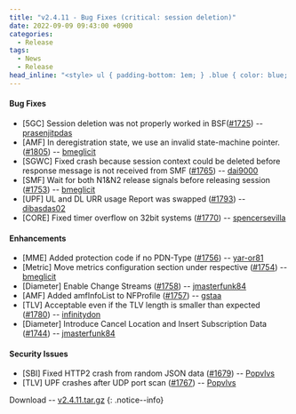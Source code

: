 ```yaml
---
title: "v2.4.11 - Bug Fixes (critical: session deletion)"
date: 2022-09-09 09:43:00 +0900
categories:
  - Release
tags:
  - News
  - Release
head_inline: "<style> ul { padding-bottom: 1em; } .blue { color: blue; }</style>"
---
```


#### Bug Fixes
- [5GC] Session deletion was not properly worked in BSF([#1725](https://github.com/open5gs/open5gs/issues/1725)) -- [prasenjitpdas](https://github.com/prasenjitpdas)
- [AMF] In deregistration state, we use an invalid state-machine pointer. ([#1805](https://github.com/open5gs/open5gs/pull/1805)) -- [bmeglicit](https://github.com/bmeglicit)
- [SGWC] Fixed crash because session context could be deleted before response message is not received from SMF ([#1765](https://github.com/open5gs/open5gs/issues/1765)) -- [dai9000](https://github.com/dai9000)
- [SMF] Wait for both N1&N2 release signals before releasing session ([#1753](https://github.com/open5gs/open5gs/pull/1753)) -- [bmeglicit](https://github.com/bmeglicit)
- [UPF] UL and DL URR usage Report was swapped ([#1793](https://github.com/open5gs/open5gs/issues/1793)) -- [dibasdas02](https://github.com/dibasdas02)
- [CORE] Fixed timer overflow on 32bit systems ([#1770](https://github.com/open5gs/open5gs/pull/1770)) -- [spencersevilla](https://github.com/spencersevilla)

#### Enhancements
- [MME] Added protection code if no PDN-Type ([#1756](https://github.com/open5gs/open5gs/pull/1756)) -- [yar-or81](https://github.com/yar-or81)
- [Metric] Move metrics configuration section under respective ([#1754](https://github.com/open5gs/open5gs/pull/1754)) -- [bmeglicit](https://github.com/bmeglicit)
- [Diameter] Enable Change Streams ([#1758](https://github.com/open5gs/open5gs/pull/1758)) -- [jmasterfunk84](https://github.com/jmasterfunk84)
- [AMF] Added amfInfoList to NFProfile ([#1757](https://github.com/open5gs/open5gs/pull/1757)) -- [gstaa](https://github.com/gstaa)
- [TLV] Acceptable even if the TLV length is smaller than expected ([#1780](https://github.com/open5gs/open5gs/discussions/1780)) -- [infinitydon](https://github.com/infinitydon)
- [Diameter] Introduce Cancel Location and Insert Subscription Data ([#1744](https://github.com/open5gs/open5gs/pull/1744)) -- [jmasterfunk84](https://github.com/jmasterfunk84)

#### Security Issues
- [SBI] Fixed HTTP2 crash from random JSON data ([#1679](https://github.com/open5gs/open5gs/issues/1679)) -- [Popvlvs](https://github.com/Popvlvs)
- [TLV] UPF crashes after UDP port scan ([#1767](https://github.com/open5gs/open5gs/issues/1767)) -- [Popvlvs](https://github.com/Popvlvs)

Download -- [v2.4.11.tar.gz](https://github.com/open5gs/open5gs/archive/v2.4.11.tar.gz)
{: .notice--info}
